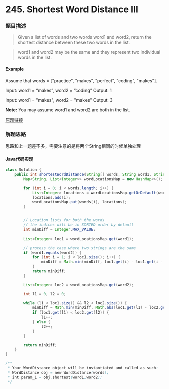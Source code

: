 # 245. Shortest Word Distance III

### 题目描述

> Given a list of words and two words word1 and word2, return the shortest distance between these two words in the list.

>word1 and word2 may be the same and they represent two individual words in the list.


#### Example

Assume that words = ["practice", "makes", "perfect", "coding", "makes"].

Input: word1 = “makes”, word2 = “coding”
Output: 1

Input: word1 = "makes", word2 = "makes"
Output: 3

**Note:**
You may assume word1 and word2 are both in the list.

[原题链接](https://leetcode.com/problems/shortest-word-distance-iii/)

### 解题思路
思路和上一题差不多，需要注意的是将两个String相同的时候单独处理


#### Java代码实现

```java
class Solution {
    public int shortestWordDistance(String[] words, String word1, String word2) {
        Map<String, List<Integer>> wordLocationsMap = new HashMap<>();

        for (int i = 0; i < words.length; i++) {
            List<Integer> locations = wordLocationsMap.getOrDefault(words[i], new ArrayList<Integer>());
            locations.add(i);
            wordLocationsMap.put(words[i], locations);
        }


        // Location lists for both the words
        // the indices will be in SORTED order by default
        int minDiff = Integer.MAX_VALUE;

        List<Integer> loc1 = wordLocationsMap.get(word1);

        // process the case where two strings are the same
        if (word1.equals(word2)) {
            for (int i = 1; i < loc1.size(); i++) {
                minDiff = Math.min(minDiff, loc1.get(i) - loc1.get(i - 1));
            }
            return minDiff;
        }

        List<Integer> loc2 = wordLocationsMap.get(word2);

        int l1 = 0, l2 = 0;

        while (l1 < loc1.size() && l2 < loc2.size()) {
            minDiff = Math.min(minDiff, Math.abs(loc1.get(l1) - loc2.get(l2)));
            if (loc1.get(l1) < loc2.get(l2)) {
                l1++;
            } else {
                l2++;
            }
        }

        return minDiff;  
    }
}

/**
 * Your WordDistance object will be instantiated and called as such:
 * WordDistance obj = new WordDistance(words);
 * int param_1 = obj.shortest(word1,word2);
 */
```